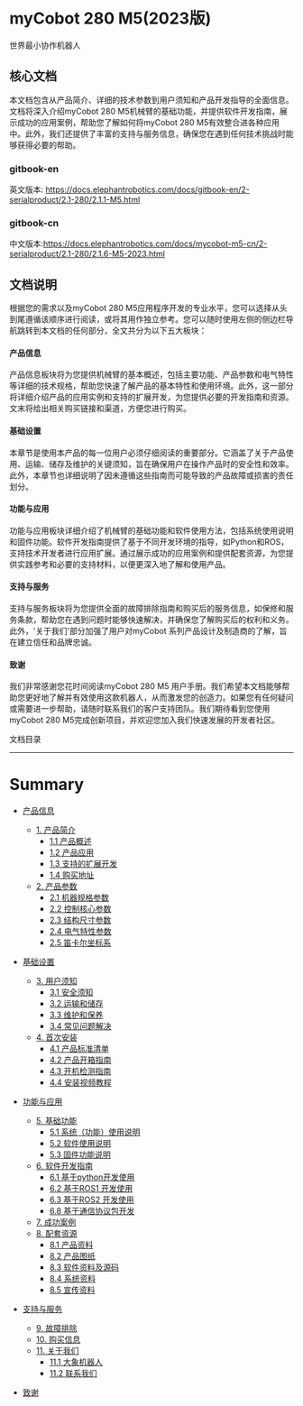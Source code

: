 # myCobot 280 M5(2023版)
世界最小协作机器人    

核心文档
---

本文档包含从产品简介、详细的技术参数到用户须知和产品开发指导的全面信息。文档将深入介绍myCobot 280 M5机械臂的基础功能，并提供软件开发指南，展示成功的应用案例，帮助您了解如何将myCobot 280 M5有效整合进各种应用中。此外，我们还提供了丰富的支持与服务信息，确保您在遇到任何技术挑战时能够获得必要的帮助。
### gitbook-en
英文版本: https://docs.elephantrobotics.com/docs/gitbook-en/2-serialproduct/2.1-280/2.1.1-M5.html
### gitbook-cn
中文版本:https://docs.elephantrobotics.com/docs/mycobot-m5-cn/2-serialproduct/2.1-280/2.1.6-M5-2023.html

文档说明
---

根据您的需求以及myCobot 280 M5应用程序开发的专业水平，您可以选择从头到尾遵循该顺序进行阅读，或将其用作独立参考。您可以随时使用左侧的侧边栏导航跳转到本文档的任何部分，全文共分为以下五大板块：

#### 产品信息
产品信息板块将为您提供机械臂的基本概述，包括主要功能、产品参数和电气特性等详细的技术规格，帮助您快速了解产品的基本特性和使用环境。此外，这一部分将详细介绍产品的应用实例和支持的扩展开发，为您提供必要的开发指南和资源。文末将给出相关购买链接和渠道，方便您进行购买。

#### 基础设置
本章节是使用本产品的每一位用户必须仔细阅读的重要部分。它涵盖了关于产品使用、运输、储存及维护的关键须知，旨在确保用户在操作产品时的安全性和效率。此外，本章节也详细说明了因未遵循这些指南而可能导致的产品故障或损害的责任划分。

#### 功能与应用
功能与应用板块详细介绍了机械臂的基础功能和软件使用方法，包括系统使用说明和固件功能。软件开发指南提供了基于不同开发环境的指导，如Python和ROS，支持技术开发者进行应用扩展。通过展示成功的应用案例和提供配套资源，为您提供实践参考和必要的支持材料，以便更深入地了解和使用产品。

#### 支持与服务
支持与服务板块将为您提供全面的故障排除指南和购买后的服务信息，如保修和服务条款，帮助您在遇到问题时能够快速解决，并确保您了解购买后的权利和义务。此外，'关于我们'部分加强了用户对myCobot 系列产品设计及制造商的了解，旨在建立信任和品牌忠诚。

#### 致谢
我们非常感谢您花时间阅读myCobot 280 M5 用户手册。我们希望本文档能够帮助您更好地了解并有效使用这款机器人，从而激发您的创造力。如果您有任何疑问或需要进一步帮助，请随时联系我们的客户支持团队。我们期待看到您使用 myCobot 280 M5完成创新项目，并欢迎您加入我们快速发展的开发者社区。


文档目录  

---

# Summary
* [产品信息](product-information/README.md)
    * [1. 产品简介](product-information/introduction.md)
        * [1.1 产品概述](product-information/overview.md)
        * [1.2 产品应用](product-information/application.md)
        * [1.3 支持的扩展开发](product-information/extended-development.md)
        * [1.4 购买地址](product-information/purchase.md)
    * [2. 产品参数](product-information/specifications.md)
        * [2.1 机器规格参数](product-information/machine-specs.md)
        * [2.2 控制核心参数](product-information/core-specs.md)
        * [2.3 结构尺寸参数](product-information/dimension-specs.md)
        * [2.4 电气特性参数](product-information/electrical-specs.md)
        * [2.5 笛卡尔坐标系](product-information/cartesian-coordinates.md)

* [基础设置](basic-settings/README.md)
    * [3. 用户须知](basic-settings/user-instructions.md)
        * [3.1 安全须知](basic-settings/safety-instructions.md)
        * [3.2 运输和储存](basic-settings/transport-storage.md)
        * [3.3 维护和保养](basic-settings/maintenance.md)
        * [3.4 常见问题解决](basic-settings/faq.md)
    * [4. 首次安装](basic-settings/initial-setup.md)
        * [4.1 产品标准清单](basic-settings/standard-list.md)
        * [4.2 产品开箱指南](basic-settings/unboxing-guide.md)
        * [4.3 开机检测指南](basic-settings/startup-check-guide.md)
        * [4.4 安装视频教程](basic-settings/installation-video.md)

* [功能与应用](features-applications/README.md)
    * [5. 基础功能](features-applications/basic-features.md)
        * [5.1 系统（功能）使用说明](features-applications/system-instructions.md)
        * [5.2 软件使用说明](features-applications/software-instructions.md)
        * [5.3 固件功能说明](features-applications/firmware-features.md)
    * [6. 软件开发指南](features-applications/development-guide.md)
        * [6.1 基于python开发使用](features-applications/python-development.md)
        * [6.2 基于ROS1 开发使用](features-applications/ros1-development.md)
        * [6.3 基于ROS2 开发使用](features-applications/ros2-development.md)
        * [6.8 基于通信协议包开发](features-applications/protocol-development.md)
    * [7. 成功案例](features-applications/success-stories.md)
    * [8. 配套资源](features-applications/supporting-resources.md)
        * [8.1 产品资料](features-applications/product-info.md)
        * [8.2 产品图纸](features-applications/product-drawings.md)
        * [8.3 软件资料及源码](features-applications/software-sources.md)
        * [8.4 系统资料](features-applications/system-info.md)
        * [8.5 宣传资料](features-applications/promotional-materials.md)

* [支持与服务](support-services/README.md)
    * [9. 故障排除](support-services/troubleshooting.md)
    * [10. 购买信息](support-services/purchasing-info.md)
    * [11. 关于我们](support-services/about-us.md)
        * [11.1 大象机器人](support-services/elephant-robotics.md)
        * [11.2 联系我们](support-services/contact-us.md)

* [致谢](acknowledgements.md)
